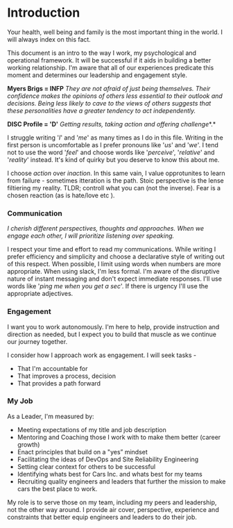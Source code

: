 # Introduction

Your health, well being and family is the most important thing in the world. I will always index on this fact.

This document is an intro to the way I work, my psychological and operational framework. It will be successful if it aids in building a better working relationship. I'm aware that all of our experiences predicate this moment and determines our leadership and engagement style.

**Myers Brigs = INFP**
*They are not afraid of just being themselves. Their confidence makes the opinions of others less essential to their outlook and decisions. Being less likely to cave to the views of others suggests that these personalities have a greater tendency to act independently.*

**DISC Profile = 'D'**
*Getting results, taking action and offering challenge**.* 

I struggle writing '*I*' and '*me*' as many times as I do in this file. Writing in the first person is uncomfortable as I prefer pronouns like '*us*' and '*we*'. I tend not to use the word '*feel*' and choose words like '*perceive*', '*relative*' and '*reality*' instead. It's kind of quirky but you deserve to know this about me.

I choose *action* over *inaction*. In this same vain, I value opprotunites to learn from failure - sometimes itteration is the path. Stoic perspective is the lense filtiering my reality. TLDR; controll what you can (not the inverse). Fear is a chosen reaction (as is hate/love etc ).  

### Communication
*I cherish different perspectives, thoughts and approaches. When we engage each other, I will prioritize listening over speaking.*

I respect your time and effort to read my communications. While writing I prefer efficiency and simplicity and choose a declarative style of writing out of this respect. When possible, I limit using words when numbers are more appropriate. When using slack, I'm less formal. I'm aware of the disruptive nature of instant messaging and don't expect immediate responses. I'll use words like '*ping me when you get a sec*'. If there is urgency I'll use the appropriate adjectives.

### Engagement
I want you to work autonomously. I'm here to help, provide instruction and direction as needed, but I expect you to build that muscle as we continue our journey together.

I consider how I approach work as engagement. I will seek tasks -
* That I'm accountable for
* That improves a process, decision
* That provides a path forward





### My Job
As a Leader, I'm measured by:
* Meeting expectations of my title and job description
* Mentoring and Coaching those I work with to make them better (career growth)
* Enact principles that build on a "yes” mindset
* Facilitating the ideas of DevOps and Site Reliability Engineering
* Setting clear context for others to be successful
* Identifying whats best for Cars Inc. and whats best for my teams
* Recruiting quality engineers and leaders that further the mission to make cars the best place to work.

My role is to serve those on my team, including my peers and leadership, not the other way around.  I provide air cover, perspective, experience and constraints that better equip engineers and leaders to do their job.









